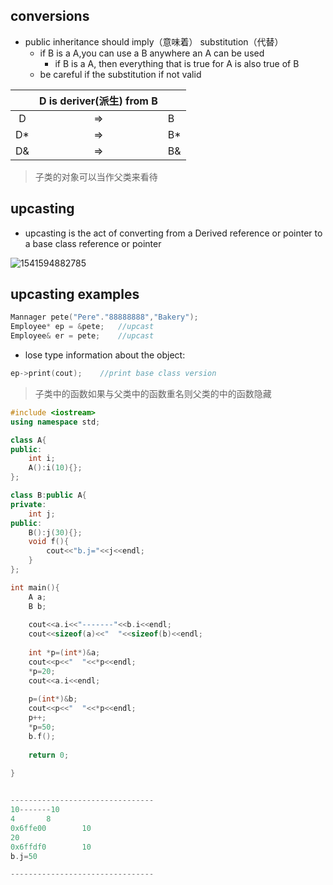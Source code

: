 ## conversions

- public inheritance should imply（意味着） substitution（代替）
  - if B is a A,you can use a B anywhere an A can be used
    - if B is a A, then everything that is true for A is also true of B
  - be careful if the substitution if not valid

|      | D is deriver(派生) from B |      |
| :--: | :-----------------------: | ---- |
|  D   |            =>             | B    |
|  D*  |            =>             | B*   |
|  D&  |            =>             | B&   |

> 子类的对象可以当作父类来看待

## upcasting

- upcasting is the act of converting from a Derived reference or pointer to a base class reference or pointer

![1541594882785](C:\Users\jixia\AppData\Roaming\Typora\typora-user-images\1541594882785.png)

## upcasting examples

```cpp
Mannager pete("Pere"."88888888","Bakery");
Employee* ep = &pete;	//upcast
Employee& er = pete;	//upcast
```

- lose type information about the object:

```cpp
ep->print(cout);	//print base class version
```

> 子类中的函数如果与父类中的函数重名则父类的中的函数隐藏



```cpp
#include <iostream>
using namespace std;

class A{
public:
	int i;
	A():i(10){};
};

class B:public A{
private:
	int j;
public:
	B():j(30){};
	void f(){
		cout<<"b.j="<<j<<endl;
	}
};

int main(){
	A a;
	B b;
	
	cout<<a.i<<"-------"<<b.i<<endl;
	cout<<sizeof(a)<<"	"<<sizeof(b)<<endl;
	
	int *p=(int*)&a;
	cout<<p<<"	"<<*p<<endl;
	*p=20;
	cout<<a.i<<endl;
	
	p=(int*)&b;
	cout<<p<<"	"<<*p<<endl;
	p++;
	*p=50;
	b.f();
	
	return 0;
	
}


--------------------------------
10-------10
4       8
0x6ffe00        10
20
0x6ffdf0        10
b.j=50

--------------------------------
```

